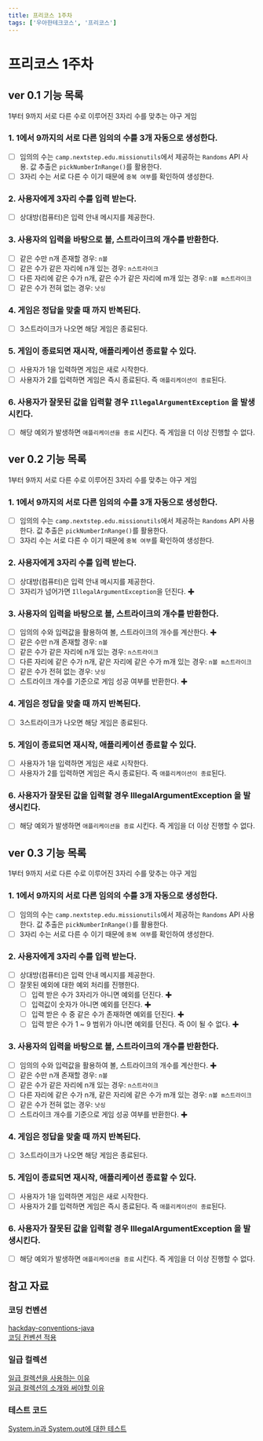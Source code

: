 ```yaml
---
title: 프리코스 1주차
tags: ['우아한테크코스', '프리코스']
---
```


# 프리코스 1주차

## ver 0.1 기능 목록

1부터 9까지 서로 다른 수로 이루어진 3자리 수를 맞추는 야구 게임

### 1. 1에서 9까지의 서로 다른 임의의 수를 3개 자동으로 생성한다.
 * [ ] 임의의 수는 `camp.nextstep.edu.missionutils`에서 제공하는 `Randoms` API 사용. 값 추출은 `pickNumberInRange()`를 활용한다.
 * [ ] 3자리 수는 서로 다른 수 이기 때문에 `중복 여부`를 확인하여 생성한다.

### 2. 사용자에게 3자리 수를 입력 받는다.
 * [ ] 상대방(컴퓨터)은 입력 안내 메시지를 제공한다.

### 3. 사용자의 입력을 바탕으로 볼, 스트라이크의 개수를 반환한다.
 * [ ] 같은 수만 n개 존재할 경우: `n볼`
 * [ ] 같은 수가 같은 자리에 n개 있는 경우: `n스트라이크`
 * [ ] 다른 자리에 같은 수가 n개, 같은 수가 같은 자리에 m개 있는 경우: `n볼 m스트라이크` 
 * [ ] 같은 수가 전혀 없는 경우: `낫싱`

### 4. 게임은 정답을 맞출 때 까지 반복된다.
 * [ ] 3스트라이크가 나오면 해당 게임은 종료된다.

### 5. 게임이 종료되면 재시작, 애플리케이션 종료할 수 있다.
 * [ ] 사용자가 1을 입력하면 게임은 새로 시작한다.
 * [ ] 사용자가 2를 입력하면 게임은 즉시 종료된다. 즉 `애플리케이션이 종료`된다.

### 6. 사용자가 잘못된 값을 입력할 경우 `IllegalArgumentException` 을 발생시킨다.
 * [ ] 해당 예외가 발생하면 `애플리케이션을 종료` 시킨다. 즉 게임을 더 이상 진행할 수 없다.

## ver 0.2 기능 목록

1부터 9까지 서로 다른 수로 이루어진 3자리 수를 맞추는 야구 게임

### 1. 1에서 9까지의 서로 다른 임의의 수를 3개 자동으로 생성한다.
 * [ ] 임의의 수는 `camp.nextstep.edu.missionutils`에서 제공하는 `Randoms` API 사용한다. 값 추출은 `pickNumberInRange()`를 활용한다.
 * [ ] 3자리 수는 서로 다른 수 이기 때문에 `중복 여부`를 확인하여 생성한다.

### 2. 사용자에게 3자리 수를 입력 받는다.
 * [ ] 상대방(컴퓨터)은 입력 안내 메시지를 제공한다.
 * [ ] 3자리가 넘어가면 `IllegalArgumentException`을 던진다. ✚

### 3. 사용자의 입력을 바탕으로 볼, 스트라이크의 개수를 반환한다.
 * [ ] 임의의 수와 입력값을 활용하여 볼, 스트라이크의 개수를 계산한다. ✚
 * [ ] 같은 수만 n개 존재할 경우: `n볼`
 * [ ] 같은 수가 같은 자리에 n개 있는 경우: `n스트라이크`
 * [ ] 다른 자리에 같은 수가 n개, 같은 자리에 같은 수가 m개 있는 경우: `n볼 m스트라이크`
 * [ ] 같은 수가 전혀 없는 경우: `낫싱`
 * [ ] 스트라이크 개수를 기준으로 게임 성공 여부를 반환한다. ✚

### 4. 게임은 정답을 맞출 때 까지 반복된다.
 * [ ] 3스트라이크가 나오면 해당 게임은 종료된다.

### 5. 게임이 종료되면 재시작, 애플리케이션 종료할 수 있다.
 * [ ] 사용자가 1을 입력하면 게임은 새로 시작한다.
 * [ ] 사용자가 2를 입력하면 게임은 즉시 종료된다. 즉 `애플리케이션이 종료`된다.

### 6. 사용자가 잘못된 값을 입력할 경우 IllegalArgumentException 을 발생시킨다.
 * [ ] 해당 예외가 발생하면 `애플리케이션을 종료` 시킨다. 즉 게임을 더 이상 진행할 수 없다.

## ver 0.3 기능 목록

1부터 9까지 서로 다른 수로 이루어진 3자리 수를 맞추는 야구 게임

### 1. 1에서 9까지의 서로 다른 임의의 수를 3개 자동으로 생성한다.
 * [ ] 임의의 수는 `camp.nextstep.edu.missionutils`에서 제공하는 `Randoms` API 사용한다. 값 추출은 `pickNumberInRange()`를 활용한다.
 * [ ] 3자리 수는 서로 다른 수 이기 때문에 `중복 여부`를 확인하여 생성한다.

### 2. 사용자에게 3자리 수를 입력 받는다.
 * [ ] 상대방(컴퓨터)은 입력 안내 메시지를 제공한다.
 * [ ] 잘못된 예외에 대한 예외 처리를 진행한다.
     * [ ] 입력 받은 수가 3자리가 아니면 예외를 던진다. ✚
     * [ ] 입력값이 숫자가 아니면 예외를 던진다. ✚
     * [ ] 입력 받은 수 중 같은 수가 존재하면 예외를 던진다. ✚
     * [ ] 입력 받은 수가 1 ~ 9 범위가 아니면 예외를 던진다. 즉 0이 될 수 없다. ✚

### 3. 사용자의 입력을 바탕으로 볼, 스트라이크의 개수를 반환한다.
 * [ ] 임의의 수와 입력값을 활용하여 볼, 스트라이크의 개수를 계산한다. ✚
 * [ ] 같은 수만 n개 존재할 경우: `n볼`
 * [ ] 같은 수가 같은 자리에 n개 있는 경우: `n스트라이크`
 * [ ] 다른 자리에 같은 수가 n개, 같은 자리에 같은 수가 m개 있는 경우: `n볼 m스트라이크`
 * [ ] 같은 수가 전혀 없는 경우: `낫싱`
 * [ ] 스트라이크 개수를 기준으로 게임 성공 여부를 반환한다. ✚

### 4. 게임은 정답을 맞출 때 까지 반복된다.
 * [ ] 3스트라이크가 나오면 해당 게임은 종료된다.

### 5. 게임이 종료되면 재시작, 애플리케이션 종료할 수 있다.
 * [ ] 사용자가 1을 입력하면 게임은 새로 시작한다.
 * [ ] 사용자가 2를 입력하면 게임은 즉시 종료된다. 즉 `애플리케이션이 종료`된다.

### 6. 사용자가 잘못된 값을 입력할 경우 IllegalArgumentException 을 발생시킨다.
 * [ ] 해당 예외가 발생하면 `애플리케이션을 종료` 시킨다. 즉 게임을 더 이상 진행할 수 없다.

## 참고 자료

### 코딩 컨벤션
[hackday-conventions-java](https://naver.github.io/hackday-conventions-java/)<br>
[코딩 컨벤션 적용](https://hodol.dev/journal/coding-convention/)<br>

### 일급 컬렉션
[일급 컬렉션을 사용하는 이유](https://tecoble.techcourse.co.kr/post/2020-05-08-First-Class-Collection/)<br>
[일급 컬렉션의 소개와 써야할 이유](https://jojoldu.tistory.com/412)<br>

### 테스트 코드
[System.in과 System.out에 대한 테스트](https://sakjung.tistory.com/33)

<TagLinks />